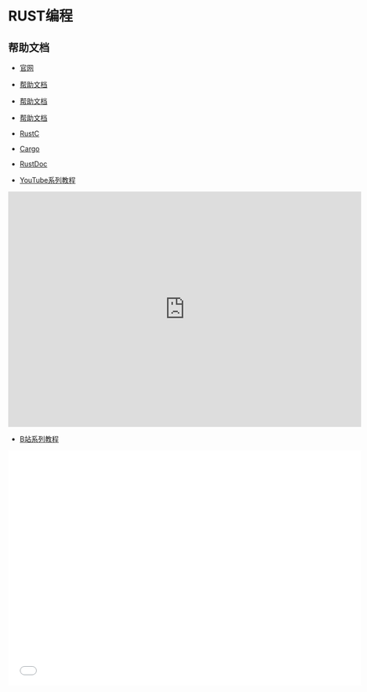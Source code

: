 # RUST编程

## 帮助文档

* [官网](https://www.rust-lang.org/)

* [帮助文档](https://course.rs/)

* [帮助文档](https://kaisery.github.io/trpl-zh-cn/)

* [帮助文档](https://rustwiki.org/zh-CN/rust-by-example/index.html)

* [RustC](https://doc.rust-lang.org/beta/rustc/index.html)

* [Cargo](https://doc.rust-lang.org/beta/cargo/index.html)

* [RustDoc](https://doc.rust-lang.org/beta/rustdoc/index.html)


<DocsAD/>

* [YouTube系列教程](https://www.youtube.com/watch?v=2ufyykMZdtQ&list=PLgZqc0esdeS951bkLzVnuX-YQxE_RbC1v)
<iframe width="720px" height="480px" src="https://www.youtube.com/embed/2ufyykMZdtQ" title="YouTube video player" frameborder="0" allow="accelerometer; autoplay; clipboard-write; encrypted-media; gyroscope; picture-in-picture" allowfullscreen></iframe>

* [B站系列教程](https://www.bilibili.com/medialist/play/282616786?from=space&business=space_series&business_id=2795900&desc=1&spm_id_from=333.999.0.0)
<iframe src="//player.bilibili.com/player.html?aid=986679161&bvid=BV1Yt4y1F7VY&cid=865422334&page=1"  frameborder="no"  allowfullscreen="true" style="width:720px;height:480px"> 
</iframe>